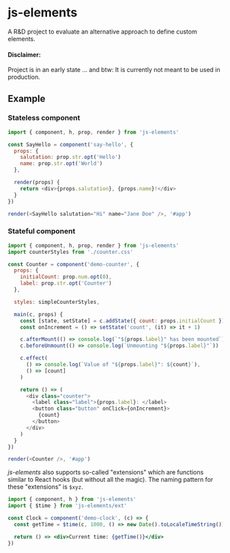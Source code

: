 # js-elements

A R&D project to evaluate an alternative approach to define custom elements.

#### Disclaimer:

Project is in an early state ...
and btw: It is currently not meant to be used in production.

## Example

### Stateless component

```js
import { component, h, prop, render } from 'js-elements'

const SayHello = component('say-hello', {
  props: {
    salutation: prop.str.opt('Hello')
    name: prop.str.opt('World')
  },

  render(props) {
    return <div>{props.salutation}, {props.name}!</div>
  }
})

render(<SayHello salutation="Hi" name="Jane Doe" />, '#app')
```

### Stateful component

```js
import { component, h, prop, render } from 'js-elements'
import counterStyles from './counter.css'

const Counter = component('demo-counter', {
  props: {
    initialCount: prop.num.opt(0),
    label: prop.str.opt('Counter')
  },

  styles: simpleCounterStyles,

  main(c, props) {
    const [state, setState] = c.addState({ count: props.initialCount })
    const onIncrement = () => setState('count', (it) => it + 1)

    c.afterMount(() => console.log(`"${props.label}" has been mounted`))
    c.beforeUnmount(() => console.log(`Unmounting "${props.label}"`))

    c.effect(
      () => console.log(`Value of "${props.label}": ${count}`),
      () => [count]
    )

    return () => (
      <div class="counter">
        <label class="label">{props.label}: </label>
        <button class="button" onClick={onIncrement}>
          {count}
        </button>
      </div>
    )
  }
})

render(<Counter />, '#app')
```

_js-elements_ also supports so-called "extensions" which are
functions similar to React hooks (but without all the magic).
The naming pattern for these "extensions" is `$xyz`.

```jsx
import { component, h } from 'js-elements'
import { $time } from 'js-elements/ext'

const Clock = component('demo-clock', (c) => {
  const getTime = $time(c, 1000, () => new Date().toLocaleTimeString())

  return () => <div>Current time: {getTime()}</div>
})
```
